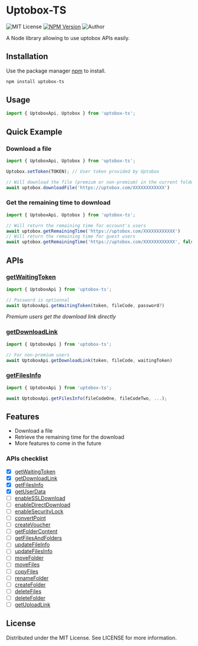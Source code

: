 # Uptobox-TS
![MIT License](https://img.shields.io/apm/l/atomic-design-ui.svg?)
[![NPM Version](https://badgen.net/npm/v/uptobox-ts)](https://www.npmjs.com/package/uptobox-ts)
![Author](https://img.shields.io/badge/author-Paypito-red)

A Node library allowing to use uptobox APIs easily.

## Installation

Use the package manager [npm](https://www.npmjs.com/) to install.

```bash
npm install uptobox-ts
```

## Usage

```typescript
import { UptoboxApi, Uptobox } from 'uptobox-ts';
```

## Quick Example
### Download a file
```typescript
import { UptoboxApi, Uptobox } from 'uptobox-ts';

Uptobox.setToken(TOKEN); // User token provided by Uptobox

// Will download the file (premium or non-premium) in the current folder
await uptobox.downloadFile('https://uptobox.com/XXXXXXXXXXXX')
```
### Get the remaining time to download
```typescript
import { UptoboxApi, Uptobox } from 'uptobox-ts';

// Will return the remaining time for account's users
await uptobox.getRemainingTime('https://uptobox.com/XXXXXXXXXXXX')
// Will return the remaining time for guest users
await uptobox.getRemainingTime('https://uptobox.com/XXXXXXXXXXXX', false)
```
## APIs
### [getWaitingToken](https://docs.uptobox.com/#get-a-waiting-token)
```typescript
import { UptoboxApi } from 'uptobox-ts';

// Password is optionnal
await UptoboxApi.getWaitingToken(token, fileCode, password?)
```
_Premium users get the download link directly_
### [getDownloadLink](https://docs.uptobox.com/#get-the-download-link)
```typescript
import { UptoboxApi } from 'uptobox-ts';

// For non-premium users
await UptoboxApi.getDownloadLink(token, fileCode, waitingToken)
```
### [getFilesInfo](https://docs.uptobox.com/#retrieve-file-informations)
```typescript
import { UptoboxApi } from 'uptobox-ts';

await UptoboxApi.getFilesInfo(fileCodeOne, fileCodeTwo, ...);
```
## Features
- Download a file
- Retrieve the remaining time for the download
- More features to come in the future
### APIs checklist
  - [x] [getWaitingToken](https://docs.uptobox.com/#get-a-waiting-token)
  - [x] [getDownloadLink](https://docs.uptobox.com/#get-the-download-link)
  - [x] [getFilesInfo](https://docs.uptobox.com/#retrieve-file-informations)
  - [x] [getUserData](https://docs.uptobox.com/#retrieve-user-data)
  - [ ] [enableSSLDownload](https://docs.uptobox.com/#ssl-download)
  - [ ] [enableDirectDownload](https://docs.uptobox.com/#direct-download)
  - [ ] [enableSecurityLock](https://docs.uptobox.com/#security-lock)
  - [ ] [convertPoint](https://docs.uptobox.com/#point-conversion)
  - [ ] [createVoucher](https://docs.uptobox.com/#create-voucher)
  - [ ] [getFolderContent](https://docs.uptobox.com/#retrieve-files-in-public-folder)
  - [ ] [getFilesAndFolders](https://docs.uptobox.com/#retrieve-files-and-folders)
  - [ ] [updateFileInfo](https://docs.uptobox.com/#update-file-informations)
  - [ ] [updateFilesInfo](https://docs.uptobox.com/#update-multiple-file-39-s-public-option)
  - [ ] [moveFolder](https://docs.uptobox.com/#move-a-folder-to-another-location)
  - [ ] [moveFiles](https://docs.uptobox.com/#move-one-or-multiple-files-to-another-location)
  - [ ] [copyFiles](https://docs.uptobox.com/#copy-one-or-multiple-files-to-another-location)
  - [ ] [renameFolder](https://docs.uptobox.com/#rename-a-folder)
  - [ ] [createFolder](https://docs.uptobox.com/#create-a-folder)
  - [ ] [deleteFiles](https://docs.uptobox.com/#delete-one-or-multiple-files)
  - [ ] [deleteFolder](https://docs.uptobox.com/#delete-a-folder)
  - [ ] [getUploadLink](https://docs.uptobox.com/#retrieve-an-upload-url)
## License
Distributed under the MIT License. See LICENSE for more information.
